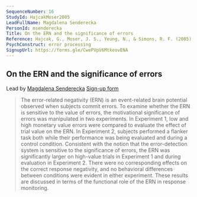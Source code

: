 ```yaml
---
SequenceNumber: 16
StudyId: HajcakMoser2005
LeadFullName: Magdalena Senderecka
PersonId: msenderecka
Title: On the ERN and the significance of errors
Reference: Hajcak, G., Moser, J. S., Yeung, N., & Simons, R. F. (2005). On the ERN and the significance of errors. Psychophysiology, 42(2), 151–160. https://doi.org/10.1111/j.1469-8986.2005.00270.x
PsychConstruct: error processing
SignupUrl: https://forms.gle/CwePVpV6MtkeovENA
---
```


## On the ERN and the significance of errors

Lead by [Magdalena Senderecka](/people/msenderecka)
[Sign-up form](https://forms.gle/CwePVpV6MtkeovENA)

> The error-related negativity (ERN) is an event-related brain potential observed when subjects commit errors. To examine whether the ERN is sensitive to the value of errors, the motivational significance of errors was manipulated in two experiments. In Experiment 1, low and high monetary value errors were compared to evaluate the effect of trial value on the ERN. In Experiment 2, subjects performed a flanker task both while their performance was being evaluated and during a control condition. Consistent with the notion that the error-detection system is sensitive to the significance of errors, the ERN was significantly larger on high-value trials in Experiment 1 and during evaluation in Experiment 2. There were no corresponding effects on the correct response negativity, and no behavioral differences between conditions were evident in either experiment. These results are discussed in terms of the functional role of the ERN in response monitoring.
